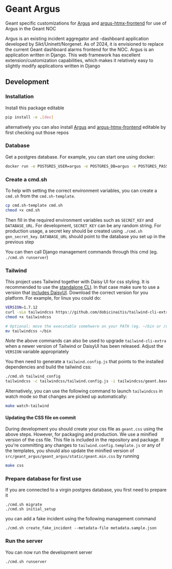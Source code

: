 # Geant Argus

Geant specific customizations for [Argus](https://github.com/Uninett/Argus/) and
[argus-htmx-frontend](https://github.com/Uninett/argus-htmx-frontend/) for use of Argus in the
Geant NOC

Argus is an existing incident aggregator and -dashboard application developed by
Sikt/Uninett/Norgenet. As of 2024, it is envisioned to replace the current Geant dashboard alarms
frontend for the NOC. Argus is an application written in Django. This web framework has excellent
extension/customization capabilities, which makes it relatively easy to slightly modify
applications written in Django

## Development

### Installation

Install this package editable

```bash
pip install -e .[dev]
```

alternatively you can also install [Argus](https://github.com/Uninett/Argus/) and
[argus-htmx-frontend](https://github.com/Uninett/argus-htmx-frontend/) editable by first checking
out those repos

### Database
Get a postgres database. For example, you can start one using docker:

```bash
docker run -e POSTGRES_USER=argus -e POSTGRES_DB=argus -e POSTGRES_PASSWORD=some_password -p 5432:5432 postgres
```

### Create a cmd.sh

To help with setting the correct environment variables, you can create a `cmd.sh` from the
`cmd.sh-template`.

```bash
cp cmd.sh-template cmd.sh
chmod +x cmd.sh
```

Then fill in the required environment variables such as `SECRET_KEY` and `DATABASE_URL`.
For development, `SECRET_KEY` can be any random string. For production usage, a secret key should
be created using `./cmd.sh gen_secret_key`. `DATABASE_URL` should point to the database you set up
in the previous step

You can then call Django management commands through this cmd (eg. `./cmd.sh runserver`)

### Tailwind

This project uses Tailwind together with Daisy UI for css styling. It is recommended to use the
[standalone CLI](https://tailwindcss.com/blog/standalone-cli). In that case make sure to use a
version that [includes DaisyUI](https://github.com/dobicinaitis/tailwind-cli-extra/releases).
Download the correct version for you platform. For example, for linux you could do:

```bash
VERSION=1.7.12
curl -sLo tailwindcss https://github.com/dobicinaitis/tailwind-cli-extra/releases/download/v${VERSION}/tailwindcss-extra-linux-arm64
chmod +x tailwindcss

# Optional: move the executable somehwere on your PATH (eg. ~/bin or /usr/local/bin)
mv tailwindcss ~/bin
```

_Note_ the above commands can also be used to upgrade `tailwind-cli-extra` when a newer version of
Tailwind or DaisyUI has been released. Adjust the `VERSION` variable appropriately

You then need to generate a `tailwind.config.js` that points to the installed dependencies and
build the tailwind css:

```bash
./cmd.sh tailwind_config
tailwindcss -c tailwindcss/tailwind.config.js -i tailwindcss/geant.base.css -o src/geant_argus/geant_argus/static/geant.css
```

Alternatively, you can use the following command to launch `tailwindcss` in watch mode so that
changes are picked up automatically:

```bash
make watch-tailwind
```

#### Updating the CSS file on commit
During development you should create your css file as `geant.css` using the above steps. However,
for packaging and production. We use a minified version of the css file. This file is included in
the repository and package. If you're committing any changes to `tailwind.config.template.js` or
any of the templates, you should also update the minified version of
`src/geant_argus/geant_argus/static/geant.min.css` by running

```bash
make css
```
### Prepare database for first use
If you are connected to a virgin postgres database, you first need to prepare it

```
./cmd.sh migrate
./cmd.sh initial_setup
```

you can add a fake incident using the following management command

```
./cmd.sh create_fake_incident --metadata-file metadata.sample.json
```

### Run the server

You can now run the development server

```
./cmd.sh runserver
```

